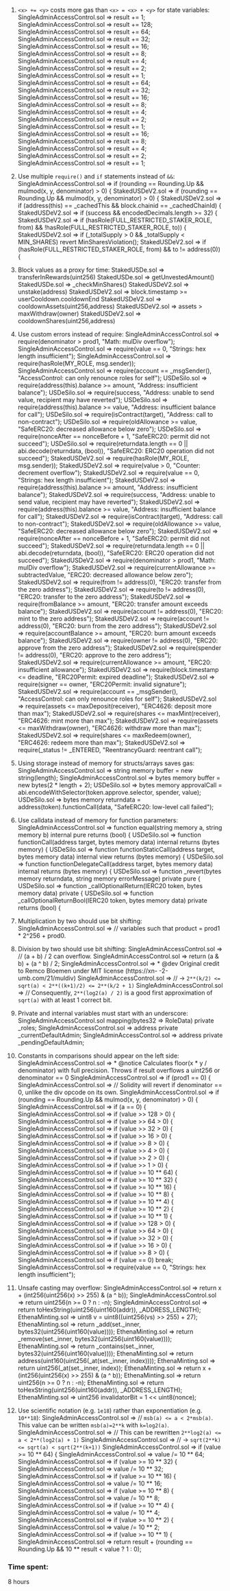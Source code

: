 1. `<x> += <y>` costs more gas than `<x> = <x> + <y>` for state variables:
  SingleAdminAccessControl.sol => result += 1;
  SingleAdminAccessControl.sol => result += 128;
  SingleAdminAccessControl.sol => result += 64;
  SingleAdminAccessControl.sol => result += 32;
  SingleAdminAccessControl.sol => result += 16;
  SingleAdminAccessControl.sol => result += 8;
  SingleAdminAccessControl.sol => result += 4;
  SingleAdminAccessControl.sol => result += 2;
  SingleAdminAccessControl.sol => result += 1;
  SingleAdminAccessControl.sol => result += 64;
  SingleAdminAccessControl.sol => result += 32;
  SingleAdminAccessControl.sol => result += 16;
  SingleAdminAccessControl.sol => result += 8;
  SingleAdminAccessControl.sol => result += 4;
  SingleAdminAccessControl.sol => result += 2;
  SingleAdminAccessControl.sol => result += 1;
  SingleAdminAccessControl.sol => result += 16;
  SingleAdminAccessControl.sol => result += 8;
  SingleAdminAccessControl.sol => result += 4;
  SingleAdminAccessControl.sol => result += 2;
  SingleAdminAccessControl.sol => result += 1;
  
  2. Use multiple `require()` and `if` statements instead of `&&`:
  SingleAdminAccessControl.sol => if (rounding == Rounding.Up && mulmod(x, y, denominator) > 0) {
  StakedUSDeV2.sol => if (rounding == Rounding.Up && mulmod(x, y, denominator) > 0) {
  StakedUSDeV2.sol => if (address(this) == _cachedThis && block.chainid == _cachedChainId) {
  StakedUSDeV2.sol => if (success && encodedDecimals.length >= 32) {
  StakedUSDeV2.sol => if (hasRole(FULL_RESTRICTED_STAKER_ROLE, from) && 
  !hasRole(FULL_RESTRICTED_STAKER_ROLE, to)) {
  StakedUSDeV2.sol => if (_totalSupply > 0 && _totalSupply < MIN_SHARES) revert MinSharesViolation();
  StakedUSDeV2.sol => if (hasRole(FULL_RESTRICTED_STAKER_ROLE, from) && to != address(0)) {
  
  3. Block values as a proxy for time:
  StakedUSDe.sol => transferInRewards(uint256)
  StakedUSDe.sol => getUnvestedAmount()
  StakedUSDe.sol => _checkMinShares() 
  StakedUSDeV2.sol => unstake(address)
  StakedUSDeV2.sol =>  block.timestamp >= userCooldown.cooldownEnd 
  StakedUSDeV2.sol => cooldownAssets(uint256,address)
  StakedUSDeV2.sol =>  assets > maxWithdraw(owner)
  StakedUSDeV2.sol => cooldownShares(uint256,address) 
  
  4. Use custom errors instead of require:
  SingleAdminAccessControl.sol => require(denominator > prod1, "Math: mulDiv overflow");
  SingleAdminAccessControl.sol => require(value == 0, "Strings: hex length insufficient");
  SingleAdminAccessControl.sol => require(hasRole(MY_ROLE, msg.sender));
  SingleAdminAccessControl.sol => require(account == _msgSender(), "AccessControl: can only renounce 
  roles for self");
  USDeSilo.sol => require(address(this).balance >= amount, "Address: insufficient balance");
  USDeSilo.sol => require(success, "Address: unable to send value, recipient may have reverted");
  USDeSilo.sol => require(address(this).balance >= value, "Address: insufficient balance for call");
  USDeSilo.sol => require(isContract(target), "Address: call to non-contract");
  USDeSilo.sol => require(oldAllowance >= value, "SafeERC20: decreased allowance below zero");
  USDeSilo.sol => require(nonceAfter == nonceBefore + 1, "SafeERC20: permit did not succeed");
  USDeSilo.sol => require(returndata.length == 0 || abi.decode(returndata, (bool)), "SafeERC20: ERC20 
  operation did not succeed");
  StakedUSDeV2.sol => require(hasRole(MY_ROLE, msg.sender));
  StakedUSDeV2.sol => require(value > 0, "Counter: decrement overflow");
  StakedUSDeV2.sol => require(value == 0, "Strings: hex length insufficient");
  StakedUSDeV2.sol => require(address(this).balance >= amount, "Address: insufficient balance");
  StakedUSDeV2.sol => require(success, "Address: unable to send value, recipient may have reverted");
  StakedUSDeV2.sol => require(address(this).balance >= value, "Address: insufficient balance for call");
  StakedUSDeV2.sol => require(isContract(target), "Address: call to non-contract");
  StakedUSDeV2.sol => require(oldAllowance >= value, "SafeERC20: decreased allowance below zero");
  StakedUSDeV2.sol => require(nonceAfter == nonceBefore + 1, "SafeERC20: permit did not succeed");
  StakedUSDeV2.sol => require(returndata.length == 0 || abi.decode(returndata, (bool)), "SafeERC20: 
  ERC20 operation did not succeed");
  StakedUSDeV2.sol => require(denominator > prod1, "Math: mulDiv overflow");
  StakedUSDeV2.sol => require(currentAllowance >= subtractedValue, "ERC20: decreased allowance below 
  zero");
  StakedUSDeV2.sol => require(from != address(0), "ERC20: transfer from the zero address");
  StakedUSDeV2.sol => require(to != address(0), "ERC20: transfer to the zero address");
  StakedUSDeV2.sol => require(fromBalance >= amount, "ERC20: transfer amount exceeds balance");
  StakedUSDeV2.sol => require(account != address(0), "ERC20: mint to the zero address");
  StakedUSDeV2.sol => require(account != address(0), "ERC20: burn from the zero address");
  StakedUSDeV2.sol => require(accountBalance >= amount, "ERC20: burn amount exceeds balance");
  StakedUSDeV2.sol => require(owner != address(0), "ERC20: approve from the zero address");
  StakedUSDeV2.sol => require(spender != address(0), "ERC20: approve to the zero address");
  StakedUSDeV2.sol => require(currentAllowance >= amount, "ERC20: insufficient allowance");
  StakedUSDeV2.sol => require(block.timestamp <= deadline, "ERC20Permit: expired deadline");
  StakedUSDeV2.sol => require(signer == owner, "ERC20Permit: invalid signature");
  StakedUSDeV2.sol => require(account == _msgSender(), "AccessControl: can only renounce roles for 
  self");
  StakedUSDeV2.sol => require(assets <= maxDeposit(receiver), "ERC4626: deposit more than max");
  StakedUSDeV2.sol => require(shares <= maxMint(receiver), "ERC4626: mint more than max");
  StakedUSDeV2.sol => require(assets <= maxWithdraw(owner), "ERC4626: withdraw more than max");
  StakedUSDeV2.sol => require(shares <= maxRedeem(owner), "ERC4626: redeem more than max");
  StakedUSDeV2.sol => require(_status != _ENTERED, "ReentrancyGuard: reentrant call");
  
  5. Using storage instead of memory for structs/arrays saves gas:
  SingleAdminAccessControl.sol => string memory buffer = new string(length);
  SingleAdminAccessControl.sol => bytes memory buffer = new bytes(2 * length + 2);
  USDeSilo.sol => bytes memory approvalCall = abi.encodeWithSelector(token.approve.selector, spender, 
  value);
  USDeSilo.sol => bytes memory returndata = address(token).functionCall(data, "SafeERC20: low-level call 
  failed");

  6. Use calldata instead of memory for function parameters:
  SingleAdminAccessControl.sol => function equal(string memory a, string memory b) internal pure returns 
  (bool) {
  USDeSilo.sol => function functionCall(address target, bytes memory data) internal returns (bytes 
  memory) {
  USDeSilo.sol => function functionStaticCall(address target, bytes memory data) internal view returns 
  (bytes memory) {
  USDeSilo.sol => function functionDelegateCall(address target, bytes memory data) internal returns 
  (bytes memory) {
  USDeSilo.sol => function _revert(bytes memory returndata, string memory errorMessage) private pure {
  USDeSilo.sol => function _callOptionalReturn(IERC20 token, bytes memory data) private {
  USDeSilo.sol => function _callOptionalReturnBool(IERC20 token, bytes memory data) private returns 
  (bool) {

  7. Multiplication by two should use bit shifting:
  SingleAdminAccessControl.sol => // variables such that product = prod1 * 2^256 + prod0.

  8. Division by two should use bit shifting:
  SingleAdminAccessControl.sol => // (a + b) / 2 can overflow.
  SingleAdminAccessControl.sol => return (a & b) + (a ^ b) / 2;
  SingleAdminAccessControl.sol => * @dev Original credit to Remco Bloemen under MIT license (https://xn- 
  -2-umb.com/21/muldiv)
  SingleAdminAccessControl.sol => // → `2**(k/2) <= sqrt(a) < 2**((k+1)/2) <= 2**(k/2 + 1)`
  SingleAdminAccessControl.sol => // Consequently, `2**(log2(a) / 2)` is a good first approximation of 
  `sqrt(a)` with at least 1 correct bit.
  
  9. Private and internal variables must start with an underscore:
  SingleAdminAccessControl.sol mapping(bytes32 => RoleData) private _roles;
  SingleAdminAccessControl.sol => address private _currentDefaultAdmin;
  SingleAdminAccessControl.sol => address private _pendingDefaultAdmin;
  
  10. Constants in comparisons should appear on the left side:
  SingleAdminAccessControl.sol => * @notice Calculates floor(x * y / denominator) with full precision. 
  Throws if result overflows a uint256 or denominator == 0
  SingleAdminAccessControl.sol => if (prod1 == 0) {
  SingleAdminAccessControl.sol => // Solidity will revert if denominator == 0, unlike the div opcode on 
  its own.
  SingleAdminAccessControl.sol => if (rounding == Rounding.Up && mulmod(x, y, denominator) > 0) {
  SingleAdminAccessControl.sol => if (a == 0) {
  SingleAdminAccessControl.sol => if (value >> 128 > 0) {
  SingleAdminAccessControl.sol => if (value >> 64 > 0) {
  SingleAdminAccessControl.sol => if (value >> 32 > 0) {
  SingleAdminAccessControl.sol => if (value >> 16 > 0) {
  SingleAdminAccessControl.sol => if (value >> 8 > 0) {
  SingleAdminAccessControl.sol => if (value >> 4 > 0) {
  SingleAdminAccessControl.sol => if (value >> 2 > 0) {
  SingleAdminAccessControl.sol => if (value >> 1 > 0) {
  SingleAdminAccessControl.sol => if (value >= 10 ** 64) {
  SingleAdminAccessControl.sol => if (value >= 10 ** 32) {
  SingleAdminAccessControl.sol => if (value >= 10 ** 16) {
  SingleAdminAccessControl.sol => if (value >= 10 ** 8) {
  SingleAdminAccessControl.sol => if (value >= 10 ** 4) {
  SingleAdminAccessControl.sol => if (value >= 10 ** 2) {
  SingleAdminAccessControl.sol => if (value >= 10 ** 1) {
  SingleAdminAccessControl.sol => if (value >> 128 > 0) {
  SingleAdminAccessControl.sol => if (value >> 64 > 0) {
  SingleAdminAccessControl.sol => if (value >> 32 > 0) {
  SingleAdminAccessControl.sol => if (value >> 16 > 0) {
  SingleAdminAccessControl.sol => if (value >> 8 > 0) {
  SingleAdminAccessControl.sol => if (value == 0) break;
  SingleAdminAccessControl.sol => require(value == 0, "Strings: hex length insufficient");
  
  11. Unsafe casting may overflow:
  SingleAdminAccessControl.sol => return x + (int256(uint256(x) >> 255) & (a ^ b));
  SingleAdminAccessControl.sol => return uint256(n >= 0 ? n : -n);
  SingleAdminAccessControl.sol => return toHexString(uint256(uint160(addr)), _ADDRESS_LENGTH);
  EthenaMinting.sol => uint8 v = uint8((uint256(vs) >> 255) + 27);
  EthenaMinting.sol => return _add(set._inner, bytes32(uint256(uint160(value))));
  EthenaMinting.sol => return _remove(set._inner, bytes32(uint256(uint160(value))));
  EthenaMinting.sol => return _contains(set._inner, bytes32(uint256(uint160(value))));
  EthenaMinting.sol => return address(uint160(uint256(_at(set._inner, index))));
  EthenaMinting.sol => return uint256(_at(set._inner, index));
  EthenaMinting.sol => return x + (int256(uint256(x) >> 255) & (a ^ b));
  EthenaMinting.sol => return uint256(n >= 0 ? n : -n);
  EthenaMinting.sol => return toHexString(uint256(uint160(addr)), _ADDRESS_LENGTH);
  EthenaMinting.sol => uint256 invalidatorBit = 1 << uint8(nonce);
  
  12. Use scientific notation (e.g. `1e18`) rather than exponentiation (e.g. `10**18`):
  SingleAdminAccessControl.sol => // `msb(a) <= a < 2*msb(a)`. This value can be written `msb(a)=2**k` 
  with `k=log2(a)`.
  SingleAdminAccessControl.sol => // This can be rewritten `2**log2(a) <= a < 2**(log2(a) + 1)`
  SingleAdminAccessControl.sol => // → `sqrt(2**k) <= sqrt(a) < sqrt(2**(k+1))`
  SingleAdminAccessControl.sol => if (value >= 10 ** 64) {
  SingleAdminAccessControl.sol => value /= 10 ** 64;
  SingleAdminAccessControl.sol => if (value >= 10 ** 32) {
  SingleAdminAccessControl.sol => value /= 10 ** 32;
  SingleAdminAccessControl.sol => if (value >= 10 ** 16) {
  SingleAdminAccessControl.sol => value /= 10 ** 16;
  SingleAdminAccessControl.sol => if (value >= 10 ** 8) {
  SingleAdminAccessControl.sol => value /= 10 ** 8;
  SingleAdminAccessControl.sol => if (value >= 10 ** 4) {
  SingleAdminAccessControl.sol => value /= 10 ** 4;
  SingleAdminAccessControl.sol => if (value >= 10 ** 2) {
  SingleAdminAccessControl.sol => value /= 10 ** 2;
  SingleAdminAccessControl.sol => if (value >= 10 ** 1) {
  SingleAdminAccessControl.sol => return result + (rounding == Rounding.Up && 10 ** result < value ? 1 : 
  0);

  

### Time spent:
8 hours